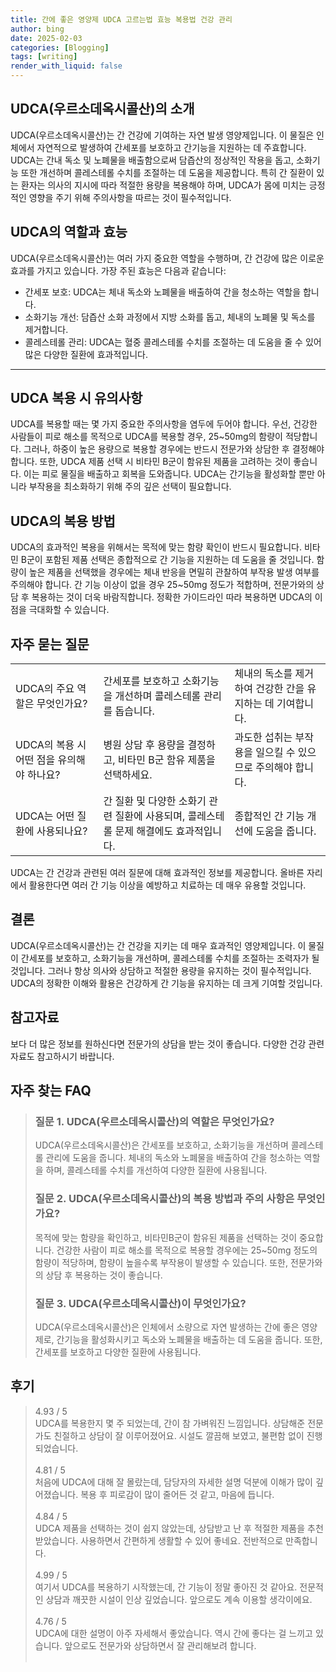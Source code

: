 ```yaml
---
title: 간에 좋은 영양제 UDCA 고르는법 효능 복용법 건강 관리
author: bing
date: 2025-02-03
categories: [Blogging]
tags: [writing]
render_with_liquid: false
---
```



<h2 id='UDCA의 소개'>UDCA(우르소데옥시콜산)의 소개</h2>

<p>UDCA(우르소데옥시콜산)는 간 건강에 기여하는 자연 발생 영양제입니다. 이 물질은 인체에서 자연적으로 발생하여 간세포를 보호하고 간기능을 지원하는 데 주효합니다. UDCA는 간내 독소 및 노폐물을 배출함으로써 담즙산의 정상적인 작용을 돕고, 소화기능 또한 개선하며 콜레스테롤 수치를 조절하는 데 도움을 제공합니다. 특히 간 질환이 있는 환자는 의사의 지시에 따라 적절한 용량을 복용해야 하며, UDCA가 몸에 미치는 긍정적인 영향을 주기 위해 주의사항을 따르는 것이 필수적입니다.</p>

<h2 id='UDCA의 역할과 효능'>UDCA의 역할과 효능</h2>

<p>UDCA(우르소데옥시콜산)는 여러 가지 중요한 역할을 수행하며, 간 건강에 많은 이로운 효과를 가지고 있습니다. 가장 주된 효능은 다음과 같습니다:</p>

<ul>
    <li>간세포 보호: UDCA는 체내 독소와 노폐물을 배출하여 간을 청소하는 역할을 합니다.</li>
    <li>소화기능 개선: 담즙산 소화 과정에서 지방 소화를 돕고, 체내의 노폐물 및 독소를 제거합니다.</li>
    <li>콜레스테롤 관리: UDCA는 혈중 콜레스테롤 수치를 조절하는 데 도움을 줄 수 있어 많은 다양한 질환에 효과적입니다.</li>
</ul>

<hr />

<h2 id='UDCA 복용 시 유의사항'>UDCA 복용 시 유의사항</h2>

<p>UDCA를 복용할 때는 몇 가지 중요한 주의사항을 염두에 두어야 합니다. 우선, 건강한 사람들이 피로 해소를 목적으로 UDCA를 복용할 경우, 25~50mg의 함량이 적당합니다. 그러나, 하중이 높은 용량으로 복용할 경우에는 반드시 전문가와 상담한 후 결정해야 합니다. 또한, UDCA 제품 선택 시 비타민 B군이 함유된 제품을 고려하는 것이 좋습니다. 이는 피로 물질을 배출하고 회복을 도와줍니다. UDCA는 간기능을 활성화할 뿐만 아니라 부작용을 최소화하기 위해 주의 깊은 선택이 필요합니다.</p>

<h2 id='UDCA의 복용 방법'>UDCA의 복용 방법</h2>

<p>UDCA의 효과적인 복용을 위해서는 목적에 맞는 함량 확인이 반드시 필요합니다. 비타민 B군이 포함된 제품 선택은 종합적으로 간 기능을 지원하는 데 도움을 줄 것입니다. 함량이 높은 제품을 선택했을 경우에는 체내 반응을 면밀히 관찰하여 부작용 발생 여부를 주의해야 합니다. 간 기능 이상이 없을 경우 25~50mg 정도가 적합하며, 전문가와의 상담 후 복용하는 것이 더욱 바람직합니다. 정확한 가이드라인 따라 복용하면 UDCA의 이점을 극대화할 수 있습니다.</p>

<h2 id='자주 묻는 질문'>자주 묻는 질문</h2>

<table>
    <tr>
        <td>UDCA의 주요 역할은 무엇인가요?</td>
        <td>간세포를 보호하고 소화기능을 개선하며 콜레스테롤 관리를 돕습니다.</td>
        <td>체내의 독소를 제거하여 건강한 간을 유지하는 데 기여합니다.</td>
    </tr>
    <tr>
        <td>UDCA의 복용 시 어떤 점을 유의해야 하나요?</td>
        <td>병원 상담 후 용량을 결정하고, 비타민 B군 함유 제품을 선택하세요.</td>
        <td>과도한 섭취는 부작용을 일으킬 수 있으므로 주의해야 합니다.</td>
    </tr>
    <tr>
        <td>UDCA는 어떤 질환에 사용되나요?</td>
        <td>간 질환 및 다양한 소화기 관련 질환에 사용되며, 콜레스테롤 문제 해결에도 효과적입니다.</td>
        <td>종합적인 간 기능 개선에 도움을 줍니다.</td>
    </tr>
</table>

<p>UDCA는 간 건강과 관련된 여러 질문에 대해 효과적인 정보를 제공합니다. 올바른 자리에서 활용한다면 여러 간 기능 이상을 예방하고 치료하는 데 매우 유용할 것입니다.</p>

<h2 id='결론'>결론</h2>

<p>UDCA(우르소데옥시콜산)는 간 건강을 지키는 데 매우 효과적인 영양제입니다. 이 물질이 간세포를 보호하고, 소화기능을 개선하며, 콜레스테롤 수치를 조절하는 조력자가 될 것입니다. 그러나 항상 의사와 상담하고 적절한 용량을 유지하는 것이 필수적입니다. UDCA의 정확한 이해와 활용은 건강하게 간 기능을 유지하는 데 크게 기여할 것입니다.</p>

<h2 id='참고자료'>참고자료</h2>

<p>보다 더 많은 정보를 원하신다면 전문가의 상담을 받는 것이 좋습니다. 다양한 건강 관련 자료도 참고하시기 바랍니다.</p>


<h2 id='자주_찾는_FAQ'>자주 찾는 FAQ</h2>
<div itemscope="" itemtype="https://schema.org/FAQPage"> 
<blockquote> 
<div itemscope="" itemprop="mainEntity" itemtype="https://schema.org/Question"> 
<h3 itemprop="name">질문 1. UDCA(우르소데옥시콜산)의 역할은 무엇인가요?</h3> 
<div itemscope="" itemprop="acceptedAnswer" itemtype="https://schema.org/Answer"> 
<span itemprop="text"> 
<p>UDCA(우르소데옥시콜산)은 간세포를 보호하고, 소화기능을 개선하며 콜레스테롤 관리에 도움을 줍니다. 체내의 독소와 노폐물을 배출하여 간을 청소하는 역할을 하며, 콜레스테롤 수치를 개선하여 다양한 질환에 사용됩니다.</p> 
</span> 
</div> 
</div> 

<div itemscope="" itemprop="mainEntity" itemtype="https://schema.org/Question"> 
<h3 itemprop="name">질문 2. UDCA(우르소데옥시콜산)의 복용 방법과 주의 사항은 무엇인가요?</h3> 
<div itemscope="" itemprop="acceptedAnswer" itemtype="https://schema.org/Answer"> 
<span itemprop="text"> 
<p>목적에 맞는 함량을 확인하고, 비타민B군이 함유된 제품을 선택하는 것이 중요합니다. 건강한 사람이 피로 해소를 목적으로 복용할 경우에는 25~50mg 정도의 함량이 적당하며, 함량이 높을수록 부작용이 발생할 수 있습니다. 또한, 전문가와의 상담 후 복용하는 것이 좋습니다.</p> 
</span> 
</div> 
</div> 

<div itemscope="" itemprop="mainEntity" itemtype="https://schema.org/Question"> 
<h3 itemprop="name">질문 3. UDCA(우르소데옥시콜산)이 무엇인가요?</h3> 
<div itemscope="" itemprop="acceptedAnswer" itemtype="https://schema.org/Answer"> 
<span itemprop="text"> 
<p>UDCA(우르소데옥시콜산)은 인체에서 소량으로 자연 발생하는 간에 좋은 영양제로, 간기능을 활성화시키고 독소와 노폐물을 배출하는 데 도움을 줍니다. 또한, 간세포를 보호하고 다양한 질환에 사용됩니다.</p> 
</span> 
</div> 
</div> 
</blockquote> 
</div>
<h2 id='후기'>후기</h2>
<div itemscope itemtype="https://schema.org/Product">
  <blockquote>
  <div itemprop="review" itemscope itemtype="https://schema.org/Review">
      <div itemprop="reviewRating" itemscope itemtype="https://schema.org/Rating"> <span itemprop="ratingValue">4.93</span> / <span itemprop="bestRating">5</span> </div>
      <span itemprop="reviewBody">UDCA를 복용한지 몇 주 되었는데, 간이 참 가벼워진 느낌입니다. 상담해준 전문가도 친절하고 상담이 잘 이루어졌어요. 시설도 깔끔해 보였고, 불편함 없이 진행되었습니다.</span>
  </div>
  <br>
  <div itemprop="review" itemscope itemtype="https://schema.org/Review">
      <div itemprop="reviewRating" itemscope itemtype="https://schema.org/Rating"> <span itemprop="ratingValue">4.81</span> / <span itemprop="bestRating">5</span> </div>
      <span itemprop="reviewBody">처음에 UDCA에 대해 잘 몰랐는데, 담당자의 자세한 설명 덕분에 이해가 많이 깊어졌습니다. 복용 후 피로감이 많이 줄어든 것 같고, 마음에 듭니다.</span>
  </div>
  <br>
  <div itemprop="review" itemscope itemtype="https://schema.org/Review">
      <div itemprop="reviewRating" itemscope itemtype="https://schema.org/Rating"> <span itemprop="ratingValue">4.84</span> / <span itemprop="bestRating">5</span> </div>
      <span itemprop="reviewBody">UDCA 제품을 선택하는 것이 쉽지 않았는데, 상담받고 난 후 적절한 제품을 추천받았습니다. 사용하면서 간편하게 생활할 수 있어 좋네요. 전반적으로 만족합니다.</span>
  </div>
  <br>
  <div itemprop="review" itemscope itemtype="https://schema.org/Review">
      <div itemprop="reviewRating" itemscope itemtype="https://schema.org/Rating"> <span itemprop="ratingValue">4.99</span> / <span itemprop="bestRating">5</span> </div>
      <span itemprop="reviewBody">여기서 UDCA를 복용하기 시작했는데, 간 기능이 정말 좋아진 것 같아요. 전문적인 상담과 깨끗한 시설이 인상 깊었습니다. 앞으로도 계속 이용할 생각이에요.</span>
  </div>
  <br>
  <div itemprop="review" itemscope itemtype="https://schema.org/Review">
      <div itemprop="reviewRating" itemscope itemtype="https://schema.org/Rating"> <span itemprop="ratingValue">4.76</span> / <span itemprop="bestRating">5</span> </div>
      <span itemprop="reviewBody">UDCA에 대한 설명이 아주 자세해서 좋았습니다. 역시 간에 좋다는 걸 느끼고 있습니다. 앞으로도 전문가와 상담하면서 잘 관리해보려 합니다.</span>
  </div>
  <br>
  </blockquote>
</div>
